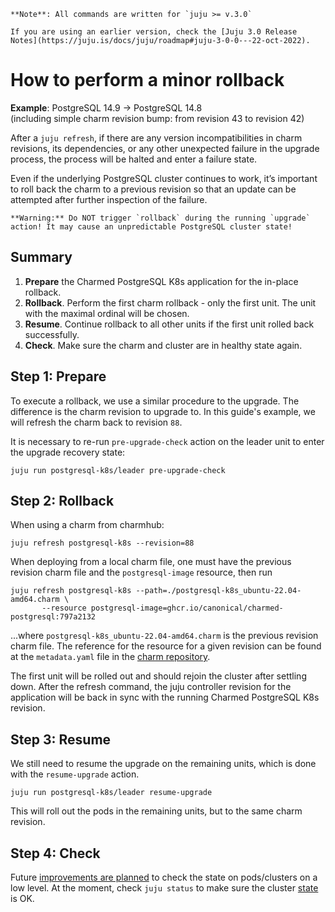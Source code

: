 


```{note}
**Note**: All commands are written for `juju >= v.3.0`

If you are using an earlier version, check the [Juju 3.0 Release Notes](https://juju.is/docs/juju/roadmap#juju-3-0-0---22-oct-2022).
```

# How to perform a minor rollback
**Example**: PostgreSQL 14.9 -> PostgreSQL 14.8<br/>
(including simple charm revision bump: from revision 43 to revision 42)

After a `juju refresh`, if there are any version incompatibilities in charm revisions, its dependencies, or any other unexpected failure in the upgrade process, the process will be halted and enter a failure state.

Even if the underlying PostgreSQL cluster continues to work, it’s important to roll back the charm to 
a previous revision so that an update can be attempted after further inspection of the failure.

```{caution}
**Warning:** Do NOT trigger `rollback` during the running `upgrade` action! It may cause an unpredictable PostgreSQL cluster state!
```


## Summary
1. **Prepare** the Charmed PostgreSQL K8s application for the in-place rollback. 
2. **Rollback**. Perform the first charm rollback - only the first unit. The unit with the maximal ordinal will be chosen.
3. **Resume**. Continue rollback to all other units if the first unit rolled back successfully.
4. **Check**. Make sure the charm and cluster are in healthy state again.

## Step 1: Prepare
To execute a rollback, we use a similar procedure to the upgrade. The difference is the charm revision to upgrade to. In this guide's example, we will refresh the charm back to revision `88`.

It is necessary to re-run `pre-upgrade-check` action on the leader unit to enter the upgrade recovery state:

```shell
juju run postgresql-k8s/leader pre-upgrade-check
```

## Step 2: Rollback

When using a charm from charmhub:

```shell
juju refresh postgresql-k8s --revision=88
```

When deploying from a local charm file, one must have the previous revision charm file and the `postgresql-image` resource, then run

```shell
juju refresh postgresql-k8s --path=./postgresql-k8s_ubuntu-22.04-amd64.charm \
       --resource postgresql-image=ghcr.io/canonical/charmed-postgresql:797a2132
```

...where `postgresql-k8s_ubuntu-22.04-amd64.charm` is the previous revision charm file. The reference for the resource for a given revision can be found at the `metadata.yaml` file in the [charm repository](https://github.com/canonical/postgresql-k8s-operator/blob/main/metadata.yaml#L31).

The first unit will be rolled out and should rejoin the cluster after settling down. After the refresh command, the juju controller revision for the application will be back in sync with the running Charmed PostgreSQL K8s revision.

## Step 3: Resume

We still need to resume the upgrade on the remaining units, which is done with the `resume-upgrade` action.

```shell
juju run postgresql-k8s/leader resume-upgrade
```

This will roll out the pods in the remaining units, but to the same charm revision.

## Step 4: Check

Future [improvements are planned](https://warthogs.atlassian.net/browse/DPE-2620) to check the state on pods/clusters on a low level. At the moment, check `juju status` to make sure the cluster [state](/reference/statuses) is OK.

